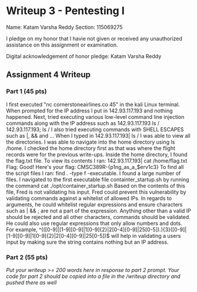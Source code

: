 Writeup 3 - Pentesting I
======

Name: Katam Varsha Reddy
Section: 115069275

I pledge on my honor that I havie not given or received any unauthorized assistance on this assignment or examination.

Digital acknowledgement of honor pledge: Katam Varsha Reddy

## Assignment 4 Writeup

### Part 1 (45 pts)                                                                                                                       

I first executed "nc cornerstoneairlines.co 45" in the kali Linux terminal. When prompted for the IP address I put in 142.93.117.193 and nothing happened. 
Next, tried executing various low-level command line injection commands along with the IP address such as 142.93.117.193 ls /
142.93.117.193; ls /
I also tried executing commands with SHELL ESCAPES such as |, && and ...
When I typed in 142.93.117.193| ls / I was able to view all the directories. I was able to navigate into the home directory using ls /home. 
I checked the home directory first as that was where the flight records were for the previous write-ups. Inside the home directory, I found the flag.txt file. To view its contents I ran: 142.93.117.193| cat /home/flag.txt                                                                             
Flag: Good! Here's your flag: CMSC389R-{p1ng_as_a_$erv1c3}
To find all the script files I ran: find . -type f -executable. 
I found a large number of files. I navigated to the first executable file containter_startup.sh 
by running the command cat ./opt/container_startup.sh 
Based on the contents of this file, Fred is not validating his input. Fred could prevent this vulnerability by validating commands against a whitelist of allowed IPs.
In regards to arguments, he could whitelist regular expressions and ensure characters such as | && ; are not a part of the expression. Anything other than a valid IP
should be rejected and all other characters, commands should be validated.
He could also use regular expressions that only allow numbers and dots. 
For example, ^(([0-9]|[1-9][0-9]|1[0-9]{2}|2[0-4][0-9]|25[0-5])\.){3}([0-9]|[1-9][0-9]|1[0-9]{2}|2[0-4][0-9]|25[0-5])$ will help in validating a users input by making sure
the string contains nothing but an IP address. 

### Part 2 (55 pts)
*Put your writeup >= 200 words here in response to part 2 prompt. Your code for part 2 should be copied into a file in the /writeup directory and pushed there as well*

